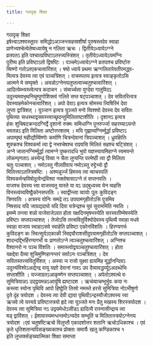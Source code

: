 ```yaml
---
title: गलदृक् शिक्षा

---
```

गलदृक् शिक्षा  
इषेत्त्वाऽश्श्वस्तूपरः समिद्धोऽअञ्जन्त्सहस्रशीर्षा पुरुषस्तदेव स्वाहा  
प्राणेभ्यश्चेत्येतेष्वध्यायेषु न गलिता ऋचः । द्वितीयेऽध्यायेऽग्ग्ने  
व्रतपतऽ इति पश्चात्प्रविष्टाऽतस्त्र्यस्त्रिंशत् । तृतीयेऽध्यायेऽयमग्निः  
पुरीष्य इति प्रविष्टाऽतो द्विषष्टिः । पञ्चमेऽध्यायेऽग्ग्ने व्रतपाश्च प्रविष्टोरु  
व्विष्णो गतोऽतएकचत्वारिंशत् । षष्ठे ध्याये प्रथमा ऋग्गलितारेवतीरमद्ध्व-  
मित्यत्र देवस्य त्वा एवं पञ्चत्रिंशत् । वाचस्पतय इत्यत्र स्वाङ्कृतोऽसि  
आत्मने मे सम्पृक्ते । अयन्नोऽग्नेनयलुप्तत्वाच्चतुश्चत्वारिंशत् ।  
आदित्येब्भ्यस्त्वेत्यत्र कदाचन । संव्वर्च्चसा युग्देवा गातुविदऽ  
उदुत्त्यमवभृथनिचुम्पुणोशिक्त्वं गलिते सप्त षट्पञ्चाशत् । देव सवितरित्यत्र  
देवस्याहमेकोनचत्वारिंशत् । अपो देवाऽ इत्यत्र सोमस्य त्विषिरिमं देवा  
लुप्ता द्वात्रिंशत् । युञ्जान इत्यत्र युञ्जते मनो व्विश्श्वो देवस्य देव सवितः  
पृथिव्याः सधस्थाद्वसवस्त्त्वाच्छृदन्तुमिलिताष्टाशीतिः । दृशानऽ इत्यत्र  
हंसः शुचिषदक्रन्ददग्निर्द्वे दृशानो रुक्मः समिधाग्नि पुनरुर्ज्जा सहरय्याऽयन्ते  
भवतन्नऽ इति मिलिता अष्टोत्तरशतम् । मयि गृह्णाम्यग्निर्म्मूर्द्धा प्रविष्टाऽ  
अपाम्पृष्ठं महीद्यौर्व्विष्णोः कर्माणि चित्रन्देवानां त्रिपञ्चाशत् । ध्रुवक्षितिः  
शुक्क्रश्च विश्वकर्मा त्वा द्वे नभश्चेषश्च राज्ञ्यसि मिलितं सहश्च षट्त्रिंशत् ।  
अग्ने जातानग्निर्म्मूर्द्धा त्वामग्ने पुष्करादधि भुवो यज्ञस्यायमिहाग्ने त्त्वमयन्ते  
लोकम्पृणताऽ अस्येन्द्रं विव्वा न चैता लुप्यन्ति परमेष्ठी त्वा द्वौ मिलिता  
चतुः पञ्चाशत् । नमोऽस्तु नीलग्रीवाय नमोऽस्तु रुद्द्रेभ्यो द्वौ  
मिलित्त्वाऽतस्त्रिषष्टिः । अश्मन्नूर्ज्जं हिमस्य त्वा व्वाचस्पतिं  
विश्वकर्मन्हविषोदुत्वेन्द्रंविश्वा नक्तोषासाऽग्ने तं सप्तनवतिः ।  
वाजश्च देवस्य त्त्वा वाजस्यतु यास्ते या वऽ उद्बुध्यस्व येन व्वहसि  
विनस्त्वंय्यविष्ठ्ठैकोनसप्ततिः । स्वाद्वीन्त्वा व्वायोः पूतः कुविदङ्ग  
त्रिणवतिः । क्षत्रस्य योनिः समद्रे तऽ उपयामगृहीतोऽसि पुत्रमिव  
निषसाद यदि जाग्रद्यदापो यदि दिवा यत्रेन्द्रश्च युवं सुराममिति नवतिः ।  
इमम्मे तन्त्वा शन्नो वाजेवाजेऽवत होता यक्षदिनमृषभस्येति सरस्वतीम्मेषस्येति  
प्रविष्टाः सप्तपञ्चाशत् । तेजोऽसि तत्त्सवितुर्विश्वोदेवस्य पृथिव्यै स्वाहा मधवे  
स्वाहा वाजाय स्वाहाऽसवे स्वाहेति प्रविष्टा एकोनविंशतिः । हिरण्यगर्भः  
कुविदङ्ग कः स्वित्सूर्यऽएकाकी स्विद्द्यौराशसीदुपयामगृहीतोऽसि सप्तपञ्चाशत् ।  
शादन्दद्द्भिर्हिरण्यगर्भो यः प्राणतोऽग्ने त्वञ्चतुश्चत्वारिंशत् । अग्निश्च  
वैश्वानरो नः पञ्च विंशतिः । समास्त्वोद्वयञ्चतुश्चत्वारिंशत् । होता  
यक्षद्देवा दैव्या शुचिमुष्णिहानन्तरं सर्वाऽनः पञ्चत्रिंशत् । देव  
सवितस्तत्त्सवितुर्विंशत् । अस्या ज रासो युक्ष्वा ह्ययमिह मूर्द्धानन्दिवऽ  
उदुत्त्यंविश्वेऽअद्येन्द्र वायू यज्ञो देवानां गावऽ उप दैव्यावद्धर्य्यूऽअदब्धेभिः  
सप्ताशीति । यज्जाग्रतऽआकृष्णेन सप्तपञ्चाशत् । अपेतोऽश्वत्थे वः  
सुमित्रियान्नऽ उद्द्वयमन्नऽआयूंषि ह्यष्टादश । ऋचंव्वाचम्भूर्भुवः कया नः  
कस्त्वा स्योना पृथिवि आपो हिष्ठ्ठेति तिस्रो नमस्ते हरसे सुमित्रिया नोऽभीषुणो  
दृते दृंह त्रयोदश । देवस्य त्वा देवी द्यावा पृथिवीऽन्द्रस्यौजोऽश्वस्य त्त्वा  
ऋजवे त्वे यत्त्यग्रे प्रविष्टास्त्रयो हृदे त्वा युञ्जते मनः प्रैतु मखस्य शिरस्त्रयोदश ।  
देवस्य त्वा सुमित्रिया नऽ उद्वयमेधोऽसीडऽ ह्यदित्यै रास्नासीन्द्राय त्वा  
षड् द्वाविंशत् । ईशावास्यमन्धन्तमोऽन्यदेव सम्भूतिं च मिलितास्त्रयोऽग्नेनय  
त्रयोदश ।एवं चतुषष्टिऋचो विलुप्तौ एकादशोत्तर शतानि ऋचोऽधिकाश्च । एवं  
कृते धृतिशतान्यपिसङ्ख्यकाश्च प्रोक्ताः समार्यैः खलु कण्डिकाश्च १  
               इति लुप्तर्क्सङ्ख्यात्मिका शिक्षा समाप्ता